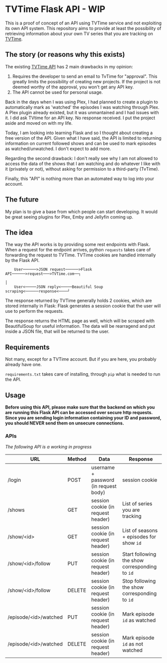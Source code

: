 # TVTime Flask API - WIP

This is a proof of concept of an API using TVTime service and not exploiting its own API system. This repository aims to provide at least the possibility of retrieving information about your own TV series that you are tracking on [TVTime](https://tvtime.com).

## The story (or reasons why this exists)
The existing [TVTime API](https://api.tvtime.com/doc) has 2 main drawbacks in my opinion:

  1. Requires the developer to send an email to TvTime for "approval". This greatly limits the possibility of creating new projects. If the project is not deemed worthy of the approval, you won't get any API key.
  2. The API cannot be used for personal usage.

Back in the days when I was using Plex, I had planned to create a plugin to automatically mark as 'watched' the episodes I was watching through Plex. A Plex plugin already existed, but it was unmantained and I had issues with it. I did ask TVtime for an API key. No response received. I put the project aside and moved on with my life.

Today, I am looking into learning Flask and so I thought about creating a free version of the API. Given what I have said, the API is limited to returning information on current followed shows and can be used to mark episodes as watched/unwatched. I don't expect to add more.

Regarding the second drawback: I don't really see why I am not allowed to access the data of the shows that I am watching and do whatever I like with it (privately or not), without asking for permission to a third-party (TvTime).

Finally, this "API" is nothing more than an automated way to log into your account.

## The future
My plan is to give a base from which people can start developing. It would be great seeing plugins for Plex, Emby and Jellyfin coming up.

## The idea
The way the API works is by providing some rest endpoints with Flask. When a request for the endpoint arrives, python `requests` takes care of forwarding the request to TVTime. TVTime cookies are handled internally by the Flask API.
```
    User──────>JSON request──────>Flask API──────>request───>TVTime.com──┐
                                                                         │
    User<─────JSON reply<─────Beautiful Soup scraping<──────response<────┘
```

The response returned by TVTime generally holds 2 cookies, which are stored internally in Flask: Flask generates a session cookie that the user will use to perform the requests.

The response returns the HTML page as well, which will be scraped with BeautifulSoup for useful information. The data will be rearragend and put inside a JSON file, that will be returned to the user.

## Requirements
Not many, except for a TVTime account. But if you are here, you probably already have one.

`requirements.txt` takes care of installing, through `pip` what is needed to run the API.

## Usage

**Before using this API, please make sure that the backend on which you are running this Flask API can be accessed over secure http requests. Since you are sending login information containing your ID and password, you should NEVER send them on unsecure connections.**

### APIs
*The following API is a working in progress*

|**URL**|**Method**|**Data**|**Response**|
|---|---|---|---|
|/login   |POST   |username + password (in request body)   |session cookie   |
|/shows   |GET   | session cookie (in request header)   | List of series you are tracking   |
|/show/\<id\>   |GET   |session cookie (in request header)   |List of seasons + episodes for show `id`   |
|/show/\<id\>/follow   |PUT   |session cookie (in request header)   |Start following the show corresponding to `id`   |
|/show/\<id\>/follow   |DELETE   |session cookie (in request header)   |Stop following the show corresponding to `id`   |
|/episode/\<id\>/watched   |PUT   |session cookie (in request header)   |Mark episode `id` as watched   |
|/episode/\<id\>/watched   |DELETE   |session cookie (in request header)   |Mark episode `id` as not watched   |
